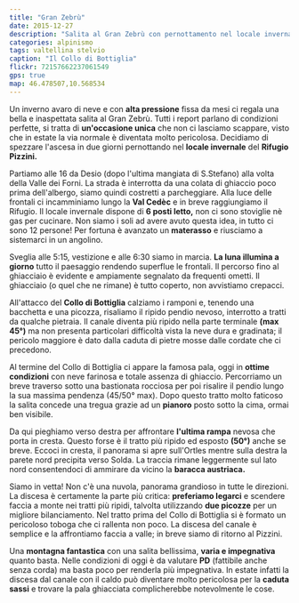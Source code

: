 ```yaml
---
title: "Gran Zebrù"
date: 2015-12-27
description: "Salita al Gran Zebrù con pernottamento nel locale invernale del Rifugio Pizzini"
categories: alpinismo
tags: valtellina stelvio  
caption: "Il Collo di Bottiglia"
flickr: 72157662237061549
gps: true
map: 46.478507,10.568534
---
```


Un inverno avaro di neve e con **alta pressione** fissa da mesi ci regala una bella e inaspettata salita al Gran Zebrù. Tutti i report parlano di condizioni perfette, si tratta di **un'occasione unica** che non ci lasciamo scappare, visto che in estate la via normale è diventata molto pericolosa. Decidiamo di spezzare l'ascesa in due giorni pernottando nel **locale invernale** del **Rifugio Pizzini.** 

Partiamo alle 16 da Desio (dopo l'ultima mangiata di S.Stefano) alla volta della Valle dei Forni. La strada è interrotta da una colata di ghiaccio poco prima dell'albergo, siamo quindi costretti a parcheggiare. Alla luce delle frontali ci incamminiamo lungo la **Val Cedèc** e in breve raggiungiamo il Rifugio. Il locale invernale dispone di **6 posti letto,** non ci sono stoviglie nè gas per cucinare. Non siamo i soli ad avere avuto questa idea, in tutto ci sono 12 persone! Per fortuna è avanzato un **materasso** e riusciamo a sistemarci in un angolino.

Sveglia alle 5:15, vestizione e alle 6:30 siamo in marcia. **La luna illumina a giorno** tutto il paesaggio rendendo superflue le frontali. Il percorso fino al ghiacciaio è evidente e ampiamente segnalato da frequenti ometti. Il ghiacciaio (o quel che ne rimane) è tutto coperto, non avvistiamo crepacci.

All'attacco del **Collo di Bottiglia** calziamo i ramponi e, tenendo una bacchetta e una picozza, risaliamo il ripido pendio nevoso, interrotto a tratti da qualche pietraia. Il canale diventa più ripido nella parte terminale **(max 45°)** ma non presenta particolari difficoltà vista la neve dura e gradinata; il pericolo maggiore è dato dalla caduta di pietre mosse dalle cordate che ci precedono.

Al termine del Collo di Bottiglia ci appare la famosa pala, oggi in **ottime condizioni** con neve farinosa e totale assenza di ghiaccio. Percorriamo un breve traverso sotto una bastionata rocciosa per poi risalire il pendio lungo la sua massima pendenza (45/50° max). Dopo questo tratto molto faticoso la salita concede una tregua grazie ad un **pianoro** posto sotto la cima, ormai ben visibile.

Da qui pieghiamo verso destra per affrontare **l'ultima rampa** nevosa che porta in cresta. Questo forse è il tratto più ripido ed esposto **(50°)** anche se breve. Eccoci in cresta, il panorama si apre sull'Ortles mentre sulla destra la parete nord precipita verso Solda. La traccia rimane leggermente sul lato nord consentendoci di ammirare da vicino la **baracca austriaca.** 

Siamo in vetta! Non c'è una nuvola, panorama grandioso in tutte le direzioni. La discesa è certamente la parte più critica: **preferiamo legarci** e scendere faccia a monte nei tratti più ripidi, talvolta utilizzando **due picozze** per un migliore bilanciamento. Nel tratto prima del Collo di Bottiglia si è formato un pericoloso toboga che ci rallenta non poco. La discesa del canale è semplice e la affrontiamo faccia a valle; in breve siamo di ritorno al Pizzini.

Una **montagna fantastica** con una salita bellissima, **varia e impegnativa** quanto basta. Nelle condizioni di oggi è da valutare **PD** (fattibile anche senza corda) ma basta poco per renderla più impegnativa. In estate infatti la discesa dal canale con il caldo può diventare molto pericolosa per la **caduta sassi** e trovare la pala ghiacciata complicherebbe notevolmente le cose. 